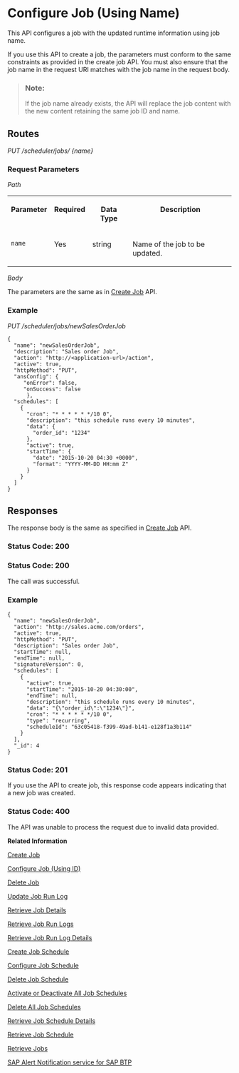 <!-- loio5790b8a42b174f4194f5182ee103e32a -->

# Configure Job \(Using Name\)

This API configures a job with the updated runtime information using job name.



If you use this API to create a job, the parameters must conform to the same constraints as provided in the create job API. You must also ensure that the job name in the request URI matches with the job name in the request body.

> ### Note:  
> If the job name already exists, the API will replace the job content with the new content retaining the same job ID and name.



## Routes

*PUT /scheduler/jobs/ \{name\}*



### Request Parameters

*Path* 


<table>
<tr>
<th valign="top">

Parameter



</th>
<th valign="top">

Required



</th>
<th valign="top">

Data Type



</th>
<th valign="top">

Description



</th>
</tr>
<tr>
<td valign="top">

`name`



</td>
<td valign="top">

Yes



</td>
<td valign="top">

string



</td>
<td valign="top">

Name of the job to be updated.



</td>
</tr>
</table>

*Body*

The parameters are the same as in [Create Job](create-job-2c1ecb6.md) API.



### Example

*PUT /scheduler/jobs/newSalesOrderJob* 

```
{
  "name": "newSalesOrderJob",
  "description": "Sales order Job",
  "action": "http://<application-url>/action",
  "active": true,
  "httpMethod": "PUT",
  "ansConfig": {
     "onError": false,
     "onSuccess": false
      },
  "schedules": [
    {
      "cron": "* * * * * */10 0",
      "description": "this schedule runs every 10 minutes",
      "data": {
        "order_id": "1234"
      },
      "active": true,
      "startTime": {
        "date": "2015-10-20 04:30 +0000",
        "format": "YYYY-MM-DD HH:mm Z"
      }
    }
  ]
}
```



## Responses

The response body is the same as specified in [Create Job](create-job-2c1ecb6.md) API.



### Status Code: 200



### Status Code: 200

The call was successful.



### Example

```
{
  "name": "newSalesOrderJob",
  "action": "http://sales.acme.com/orders",
  "active": true,
  "httpMethod": "PUT",
  "description": "Sales order Job",
  "startTime": null,
  "endTime": null,
  "signatureVersion": 0,
  "schedules": [
    {
      "active": true,
      "startTime": "2015-10-20 04:30:00",
      "endTime": null,
      "description": "this schedule runs every 10 minutes",
      "data": "{\"order_id\":\"1234\"}",
      "cron": "* * * * * */10 0",
      "type": "recurring",
      "scheduleId": "63c05418-f399-49ad-b141-e128f1a3b114"
    }
  ],
  "_id": 4
}
```



### Status Code: 201

If you use the API to create job, this response code appears indicating that a new job was created.



### Status Code: 400

The API was unable to process the request due to invalid data provided.



**Related Information**  


[Create Job](create-job-2c1ecb6.md "This API creates a job by accepting one or more job schedules to be created.")

[Configure Job \(Using ID\)](configure-job-using-id-514f2f6.md "This API configures a job with the updated runtime information using job ID.")

[Delete Job](delete-job-cd8feb7.md "This API deletes a job and all its runtime information such as schedules and logs.")

[Update Job Run Log](update-job-run-log-e85da40.md "This API is used by the application to inform the Job Scheduler about the status of an asynchronous, long-running job.")

[Retrieve Job Details](retrieve-job-details-815605d.md "This API retrieves the saved configuration settings of a specified job, optionally with its schedules.")

[Retrieve Job Run Logs](retrieve-job-run-logs-13d38f3.md "This API retrieves the details for a specified job schedule.")

[Retrieve Job Run Log Details](retrieve-job-run-log-details-e49a4b2.md "This API retrieves the details for a specified job run log.")

[Create Job Schedule](create-job-schedule-66ab3c1.md "This API creates a job schedule for a specified job.")

[Configure Job Schedule](configure-job-schedule-0a4d939.md "This API configures/updates the runtime information of a job schedule for a specified job.")

[Delete Job Schedule](delete-job-schedule-3066b6d.md "This API deletes the specified job schedule.")

[Activate or Deactivate All Job Schedules](activate-or-deactivate-all-job-schedules-fe9650b.md "This API activates or deactivates all the existing schedules for a job.")

[Delete All Job Schedules](delete-all-job-schedules-0aab1ab.md "This API deletes all the schedules of the specified job.")

[Retrieve Job Schedule Details](retrieve-job-schedule-details-fa16c72.md "This API retrieves the saved configuration settings of a specified job schedule.")

[Retrieve Job Schedule](retrieve-job-schedule-251658d.md "This API retrieves schedule details for a specified job.")

[Retrieve Jobs](retrieve-jobs-b4d3719.md "Retrieve all jobs in a service instance.")

[SAP Alert Notification service for SAP BTP](https://help.sap.com/docs/ALERT_NOTIFICATION?version=Cloud)


